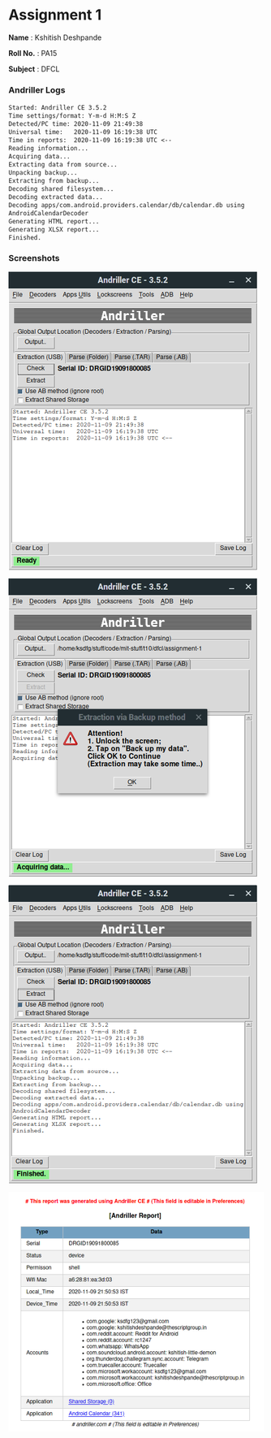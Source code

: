 # Assignment 1

**Name** : Kshitish Deshpande

**Roll No.** : PA15

**Subject** : DFCL

### Andriller Logs

```
Started: Andriller CE 3.5.2
Time settings/format: Y-m-d H:M:S Z
Detected/PC time: 2020-11-09 21:49:38 
Universal time:   2020-11-09 16:19:38 UTC
Time in reports:  2020-11-09 16:19:38 UTC <--
Reading information...
Acquiring data...
Extracting data from source...
Unpacking backup...
Extracting from backup...
Decoding shared filesystem...
Decoding extracted data...
Decoding apps/com.android.providers.calendar/db/calendar.db using AndroidCalendarDecoder
Generating HTML report...
Generating XLSX report...
Finished.
``` 

### Screenshots

![Initial Screenshot](initial.png "Initial Screenshot")

![Popup asking for permission](popup.png "Popup asking for permission")

![Completed Screenshot](completed.png "Completed Screenshot")

![Report](andriller_report.png "Report")